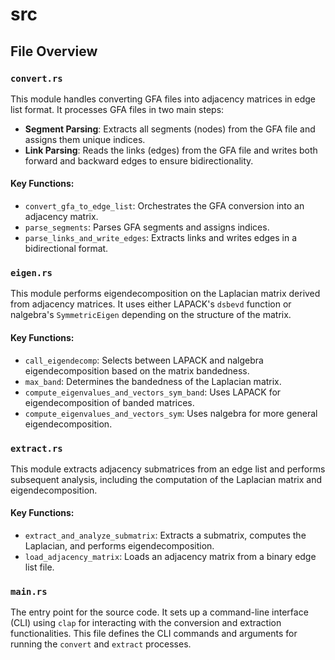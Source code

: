 # src

## File Overview

### `convert.rs`

This module handles converting GFA files into adjacency matrices in edge list format. It processes GFA files in two main steps:

- **Segment Parsing**: Extracts all segments (nodes) from the GFA file and assigns them unique indices.
- **Link Parsing**: Reads the links (edges) from the GFA file and writes both forward and backward edges to ensure bidirectionality.

#### Key Functions:
- `convert_gfa_to_edge_list`: Orchestrates the GFA conversion into an adjacency matrix.
- `parse_segments`: Parses GFA segments and assigns indices.
- `parse_links_and_write_edges`: Extracts links and writes edges in a bidirectional format.

### `eigen.rs`

This module performs eigendecomposition on the Laplacian matrix derived from adjacency matrices. It uses either LAPACK's `dsbevd` function or nalgebra's `SymmetricEigen` depending on the structure of the matrix.

#### Key Functions:
- `call_eigendecomp`: Selects between LAPACK and nalgebra eigendecomposition based on the matrix bandedness.
- `max_band`: Determines the bandedness of the Laplacian matrix.
- `compute_eigenvalues_and_vectors_sym_band`: Uses LAPACK for eigendecomposition of banded matrices.
- `compute_eigenvalues_and_vectors_sym`: Uses nalgebra for more general eigendecomposition.

### `extract.rs`

This module extracts adjacency submatrices from an edge list and performs subsequent analysis, including the computation of the Laplacian matrix and eigendecomposition.

#### Key Functions:
- `extract_and_analyze_submatrix`: Extracts a submatrix, computes the Laplacian, and performs eigendecomposition.
- `load_adjacency_matrix`: Loads an adjacency matrix from a binary edge list file.

### `main.rs`

The entry point for the source code. It sets up a command-line interface (CLI) using `clap` for interacting with the conversion and extraction functionalities. This file defines the CLI commands and arguments for running the `convert` and `extract` processes.
